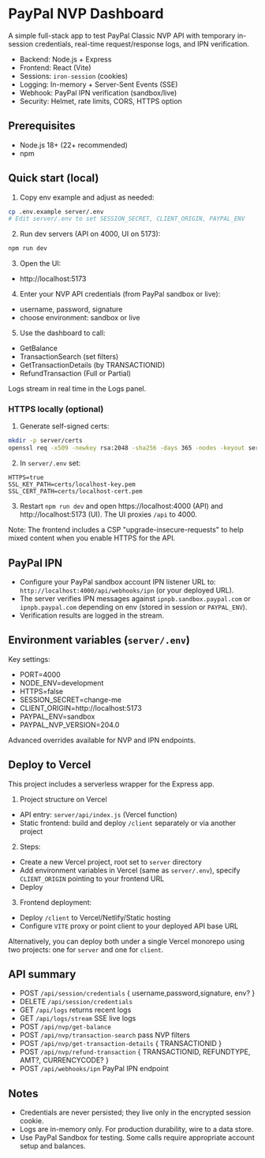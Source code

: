 # PayPal NVP Dashboard

A simple full-stack app to test PayPal Classic NVP API with temporary in-session credentials, real-time request/response logs, and IPN verification.

- Backend: Node.js + Express
- Frontend: React (Vite)
- Sessions: `iron-session` (cookies)
- Logging: In-memory + Server-Sent Events (SSE)
- Webhook: PayPal IPN verification (sandbox/live)
- Security: Helmet, rate limits, CORS, HTTPS option

## Prerequisites

- Node.js 18+ (22+ recommended)
- npm

## Quick start (local)

1. Copy env example and adjust as needed:

```bash
cp .env.example server/.env
# Edit server/.env to set SESSION_SECRET, CLIENT_ORIGIN, PAYPAL_ENV
```

2. Run dev servers (API on 4000, UI on 5173):

```bash
npm run dev
```

3. Open the UI:

- http://localhost:5173

4. Enter your NVP API credentials (from PayPal sandbox or live):

- username, password, signature
- choose environment: sandbox or live

5. Use the dashboard to call:

- GetBalance
- TransactionSearch (set filters)
- GetTransactionDetails (by TRANSACTIONID)
- RefundTransaction (Full or Partial)

Logs stream in real time in the Logs panel.

### HTTPS locally (optional)

1. Generate self-signed certs:

```bash
mkdir -p server/certs
openssl req -x509 -newkey rsa:2048 -sha256 -days 365 -nodes -keyout server/certs/localhost-key.pem -out server/certs/localhost-cert.pem -subj "/CN=localhost"
```

2. In `server/.env` set:

```
HTTPS=true
SSL_KEY_PATH=certs/localhost-key.pem
SSL_CERT_PATH=certs/localhost-cert.pem
```

3. Restart `npm run dev` and open https://localhost:4000 (API) and http://localhost:5173 (UI). The UI proxies `/api` to 4000.

Note: The frontend includes a CSP "upgrade-insecure-requests" to help mixed content when you enable HTTPS for the API.

## PayPal IPN

- Configure your PayPal sandbox account IPN listener URL to: `http://localhost:4000/api/webhooks/ipn` (or your deployed URL).
- The server verifies IPN messages against `ipnpb.sandbox.paypal.com` or `ipnpb.paypal.com` depending on env (stored in session or `PAYPAL_ENV`).
- Verification results are logged in the stream.

## Environment variables (`server/.env`)

Key settings:

- PORT=4000
- NODE_ENV=development
- HTTPS=false
- SESSION_SECRET=change-me
- CLIENT_ORIGIN=http://localhost:5173
- PAYPAL_ENV=sandbox
- PAYPAL_NVP_VERSION=204.0

Advanced overrides available for NVP and IPN endpoints.

## Deploy to Vercel

This project includes a serverless wrapper for the Express app.

1. Project structure on Vercel

- API entry: `server/api/index.js` (Vercel function)
- Static frontend: build and deploy `/client` separately or via another project

2. Steps:

- Create a new Vercel project, root set to `server` directory
- Add environment variables in Vercel (same as `server/.env`), specify `CLIENT_ORIGIN` pointing to your frontend URL
- Deploy

3. Frontend deployment:

- Deploy `/client` to Vercel/Netlify/Static hosting
- Configure `VITE` proxy or point client to your deployed API base URL

Alternatively, you can deploy both under a single Vercel monorepo using two projects: one for `server` and one for `client`.

## API summary

- POST `/api/session/credentials` { username,password,signature, env? }
- DELETE `/api/session/credentials`
- GET `/api/logs` returns recent logs
- GET `/api/logs/stream` SSE live logs
- POST `/api/nvp/get-balance`
- POST `/api/nvp/transaction-search` pass NVP filters
- POST `/api/nvp/get-transaction-details` { TRANSACTIONID }
- POST `/api/nvp/refund-transaction` { TRANSACTIONID, REFUNDTYPE, AMT?, CURRENCYCODE? }
- POST `/api/webhooks/ipn` PayPal IPN endpoint

## Notes

- Credentials are never persisted; they live only in the encrypted session cookie.
- Logs are in-memory only. For production durability, wire to a data store.
- Use PayPal Sandbox for testing. Some calls require appropriate account setup and balances.